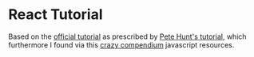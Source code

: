 # React Tutorial
Based on the [official tutorial](https://reactjs.org/tutorial/tutorial.html) as prescribed by [Pete Hunt's tutorial](https://github.com/petehunt/react-howto), which furthermore I found via this [crazy compendium](https://github.com/dexteryy/spellbook-of-modern-webdev#gui-framework) javascript resources.

